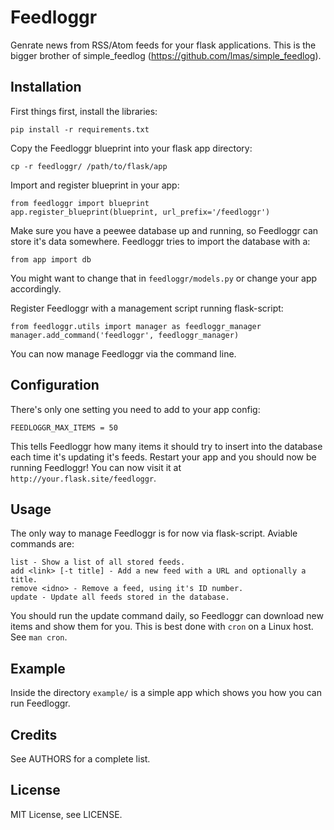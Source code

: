 
Feedloggr
=========
Genrate news from RSS/Atom feeds for your flask applications.
This is the bigger brother of simple_feedlog (https://github.com/lmas/simple_feedlog).

Installation
------------
First things first, install the libraries:

    pip install -r requirements.txt

Copy the Feedloggr blueprint into your flask app directory:

    cp -r feedloggr/ /path/to/flask/app

Import and register blueprint in your app:

    from feedloggr import blueprint
    app.register_blueprint(blueprint, url_prefix='/feedloggr')

Make sure you have a peewee database up and running, so Feedloggr can store it's
data somewhere. Feedloggr tries to import the database with a:

    from app import db
You might want to change that in `feedloggr/models.py` or change your app accordingly.

Register Feedloggr with a management script running flask-script:

    from feedloggr.utils import manager as feedloggr_manager
    manager.add_command('feedloggr', feedloggr_manager)

You can now manage Feedloggr via the command line.

Configuration
-------------
There's only one setting you need to add to your app config:

    FEEDLOGGR_MAX_ITEMS = 50

This tells Feedloggr how many items it should try to insert into the database
each time it's updating it's feeds.
Restart your app and you should now be running Feedloggr! You can now visit it
at `http://your.flask.site/feedloggr`.

Usage
-----
The only way to manage Feedloggr is for now via flask-script.
Aviable commands are:

    list - Show a list of all stored feeds.
    add <link> [-t title] - Add a new feed with a URL and optionally a title.
    remove <idno> - Remove a feed, using it's ID number.
    update - Update all feeds stored in the database.

You should run the update command daily, so Feedloggr can download new items
and show them for you. This is best done with `cron` on a Linux host. See `man cron`.

Example
-------
Inside the directory `example/` is a simple app which shows you how you can run
Feedloggr.

Credits
-------
See AUTHORS for a complete list.

License
-------
MIT License, see LICENSE.
